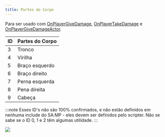 ```yaml
---
title: Partes do Corpo
---
```


Para ser usado com [OnPlayerGiveDamage](../callbacks/OnPlayerGiveDamags), [OnPlayerTakeDamage](../callbacks/OnPlayerTakeDamage) e [OnPlayerGiveDamageActor](../callbacks/OnPlayerGiveDamageActor).

| ID  | Partes do Corpo |
| --- | --------------- |
| 3   | Tronco          |
| 4   | Virilha         |
| 5   | Braço esquerdo  |
| 6   | Braço direito   |
| 7   | Perna esquerda  |
| 8   | Pena direita    |
| 9   | Cabeça          |

:::note Esses ID's não são 100% confirmados, e não estão definidos em nenhuma include do SA:MP - eles devem ser definidos pelo scripter. Não se sabe se o ID 0, 1 e 2 têm algumas utilidade. :::

![](https://assets.open.mp/assets/images/bodyParts/Body_parts.jpg)
